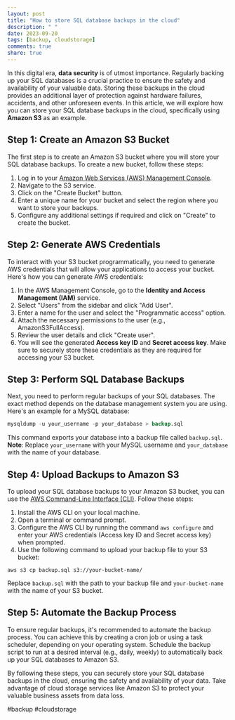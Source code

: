 ```yaml
---
layout: post
title: "How to store SQL database backups in the cloud"
description: " "
date: 2023-09-20
tags: [backup, cloudstorage]
comments: true
share: true
---
```


In this digital era, **data security** is of utmost importance. Regularly backing up your SQL databases is a crucial practice to ensure the safety and availability of your valuable data. Storing these backups in the cloud provides an additional layer of protection against hardware failures, accidents, and other unforeseen events. In this article, we will explore how you can store your SQL database backups in the cloud, specifically using **Amazon S3** as an example.

## Step 1: Create an Amazon S3 Bucket

The first step is to create an Amazon S3 bucket where you will store your SQL database backups. To create a new bucket, follow these steps:

1. Log in to your [Amazon Web Services (AWS) Management Console](https://console.aws.amazon.com/).
2. Navigate to the S3 service.
3. Click on the "Create Bucket" button.
4. Enter a unique name for your bucket and select the region where you want to store your backups.
5. Configure any additional settings if required and click on "Create" to create the bucket.

## Step 2: Generate AWS Credentials

To interact with your S3 bucket programmatically, you need to generate AWS credentials that will allow your applications to access your bucket. Here's how you can generate AWS credentials:

1. In the AWS Management Console, go to the **Identity and Access Management (IAM)** service.
2. Select "Users" from the sidebar and click "Add User".
3. Enter a name for the user and select the "Programmatic access" option.
4. Attach the necessary permissions to the user (e.g., AmazonS3FullAccess).
5. Review the user details and click "Create user".
6. You will see the generated **Access key ID** and **Secret access key**. Make sure to securely store these credentials as they are required for accessing your S3 bucket.

## Step 3: Perform SQL Database Backups

Next, you need to perform regular backups of your SQL databases. The exact method depends on the database management system you are using. Here's an example for a MySQL database:

```sql
mysqldump -u your_username -p your_database > backup.sql
```
This command exports your database into a backup file called `backup.sql`. **Note**: Replace `your_username` with your MySQL username and `your_database` with the name of your database.

## Step 4: Upload Backups to Amazon S3

To upload your SQL database backups to your Amazon S3 bucket, you can use the [AWS Command-Line Interface (CLI)](https://aws.amazon.com/cli/). Follow these steps:

1. Install the AWS CLI on your local machine.
2. Open a terminal or command prompt.
3. Configure the AWS CLI by running the command `aws configure` and enter your AWS credentials (Access key ID and Secret access key) when prompted.
4. Use the following command to upload your backup file to your S3 bucket:

```shell
aws s3 cp backup.sql s3://your-bucket-name/
```

Replace `backup.sql` with the path to your backup file and `your-bucket-name` with the name of your S3 bucket.

## Step 5: Automate the Backup Process

To ensure regular backups, it's recommended to automate the backup process. You can achieve this by creating a cron job or using a task scheduler, depending on your operating system. Schedule the backup script to run at a desired interval (e.g., daily, weekly) to automatically back up your SQL databases to Amazon S3.

By following these steps, you can securely store your SQL database backups in the cloud, ensuring the safety and availability of your data. Take advantage of cloud storage services like Amazon S3 to protect your valuable business assets from data loss.

#backup #cloudstorage
